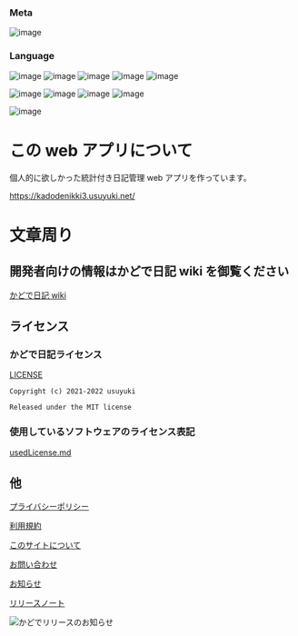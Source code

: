 ### Meta

![image](https://img.shields.io/github/stars/Usuyuki/kadode_nikki3.svg)

### Language

![image](https://img.shields.io/badge/-Python-3776AB.svg?logo=python&style=plastic)
![image](https://img.shields.io/badge/-Php-777BB4.svg?logo=php&style=plastic)
![image](https://img.shields.io/badge/-Javascript-F7DF1E.svg?logo=javascript&style=plastic)
![image](https://img.shields.io/badge/-Html5-E34F26.svg?logo=html5&style=plastic)
![image](https://img.shields.io/badge/-Css3-1572B6.svg?logo=css3&style=plastic)

![image](https://img.shields.io/badge/Framework-Laravel-F4655F)
![image](https://img.shields.io/badge/Library-TailwindCSS-06B6D4)
![image](https://img.shields.io/badge/Library-Chart.js-FF6384)
![image](https://img.shields.io/badge/Library-GiNZA-5A3B1D)

![image](https://img.shields.io/badge/App-%E3%81%8B%E3%81%A9%E3%81%A7%E6%97%A5%E8%A8%98-624466)

# この web アプリについて

個人的に欲しかった統計付き日記管理 web アプリを作っています。

https://kadodenikki3.usuyuki.net/

# 文章周り

## 開発者向けの情報はかどで日記 wiki を御覧ください

[かどで日記 wiki](https://github.com/Usuyuki/kadode_nikki3/wiki)

## **ライセンス**

### かどで日記ライセンス

[LICENSE](./LICENSE.md)

    Copyright (c) 2021-2022 usuyuki

    Released under the MIT license

### 使用しているソフトウェアのライセンス表記

[usedLicense.md](./docs/99_usedLicense.md)

## 他

[プライバシーポリシー](https://kadodenikki3.usuyuki.net/privacyPolicy)

[利用規約](https://kadodenikki3.usuyuki.net/terms)

[このサイトについて](https://kadodenikki3.usuyuki.net/aboutThisSite)

[お問い合わせ](https://kadodenikki3.usuyuki.net/contact)

[お知らせ](https://kadodenikki3.usuyuki.net/news)

[リリースノート](https://kadodenikki3.usuyuki.net/releasenote)

![かどでリリースのお知らせ](https://user-images.githubusercontent.com/63891531/124377606-ad6ba080-dce7-11eb-8cf4-af3fc95656ef.png)
